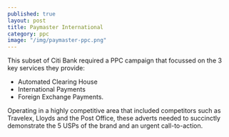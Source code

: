 ```yaml
---
published: true
layout: post
title: Paymaster International
category: ppc
image: "/img/paymaster-ppc.png"
---
```


This subset of Citi Bank required a PPC campaign that focussed on the 3 key services they provide:

* Automated Clearing House
* International Payments
* Foreign Exchange Payments.

Operating in a highly competitive area that included competitors such as Travelex, Lloyds and the Post Office, these adverts needed to succinctly demonstrate the 5 USPs of the brand and an urgent call-to-action.
